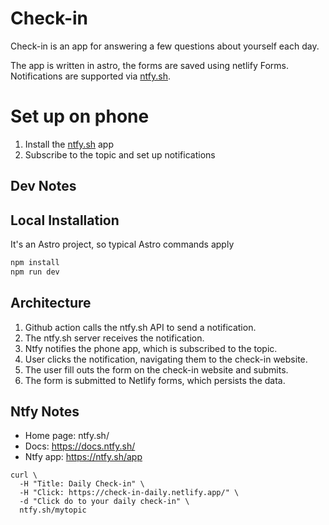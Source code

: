 # Check-in

Check-in is an app for answering a few questions about yourself each day.

The app is written in astro, the forms are saved using netlify Forms. Notifications are supported via [ntfy.sh](ntfy.sh).

# Set up on phone

1. Install the [ntfy.sh](https://ntfy.sh) app
2. Subscribe to the topic and set up notifications

## Dev Notes

## Local Installation

It's an Astro project, so typical Astro commands apply

```bash
npm install
npm run dev
```

## Architecture

1. Github action calls the ntfy.sh API to send a notification.
2. The ntfy.sh server receives the notification.
3. Ntfy notifies the phone app, which is subscribed to the topic.
4. User clicks the notification, navigating them to the check-in website.
5. The user fill outs the form on the check-in website and submits.
6. The form is submitted to Netlify forms, which persists the data.

## Ntfy Notes

- Home page: ntfy.sh/
- Docs: https://docs.ntfy.sh/
- Ntfy app: https://ntfy.sh/app

```
curl \
  -H "Title: Daily Check-in" \
  -H "Click: https://check-in-daily.netlify.app/" \
  -d "Click do to your daily check-in" \
  ntfy.sh/mytopic
```
